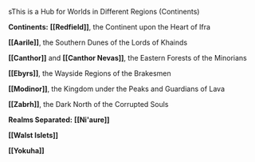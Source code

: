 sThis is a Hub for Worlds in Different Regions (Continents)

**Continents:**
**[[Redfield]]**, the Continent upon the Heart of Ifra

**[[Aarile]]**, the Southern Dunes of the Lords of Khainds

**[[Canthor]]** and **[[Canthor Nevas]]**, the Eastern Forests of the Minorians

**[[Ebyrs]]**, the Wayside Regions of the Brakesmen

**[[Modinor]]**, the Kingdom under the Peaks and Guardians of Lava

**[[Zabrh]]**, the Dark North of the Corrupted Souls

**Realms Separated:**
**[[Ni'aure]]**

**[[Walst Islets]]**

**[[Yokuha]]**
